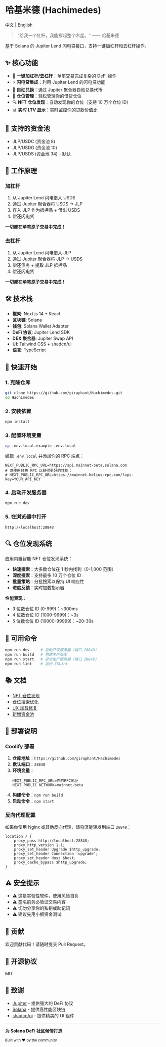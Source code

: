# 哈基米德 (Hachimedes)

中文 | [English](./README.md)

> "给我一个杠杆，我能撑起整个木星。" —— 哈基米德

基于 Solana 的 Jupiter Lend 闪电贷接口，支持一键加杠杆和去杠杆操作。

## ✨ 核心功能

- 🚀 **一键加杠杆/去杠杆**：单笔交易完成复杂的 DeFi 操作
- ⚡ **闪电贷集成**：利用 Jupiter Lend 的闪电贷功能
- 🔄 **自动兑换**：通过 Jupiter 聚合器自动兑换代币
- 🎯 **仓位管理**：轻松管理你的借贷仓位
- 🔍 **NFT 仓位发现**：自动发现你的仓位（支持 10 万个仓位 ID）
- 📊 **实时 LTV 显示**：实时监控你的贷款价值比

## 🏦 支持的资金池

- JLP/USDC (资金池 8)
- JLP/USDG (资金池 10)
- JLP/USDS (资金池 34) - 默认

## 🔧 工作原理

### 加杠杆

1. 从 Jupiter Lend 闪电借入 USDS
2. 通过 Jupiter 聚合器将 USDS → JLP
3. 存入 JLP 作为抵押品 + 借出 USDS
4. 偿还闪电贷

**一切都在单笔原子交易中完成！**

### 去杠杆

1. 从 Jupiter Lend 闪电借入 JLP
2. 通过 Jupiter 聚合器将 JLP → USDS
3. 偿还债务 + 提取 JLP 抵押品
4. 偿还闪电贷

**一切都在单笔原子交易中完成！**

## 🛠 技术栈

- **框架**: Next.js 14 + React
- **区块链**: Solana
- **钱包**: Solana Wallet Adapter
- **DeFi 协议**: Jupiter Lend SDK
- **DEX 聚合器**: Jupiter Swap API
- **UI**: Tailwind CSS + shadcn/ui
- **语言**: TypeScript

## 🚀 快速开始

### 1. 克隆仓库

```bash
git clone https://github.com/giraphant/Hachimedes.git
cd Hachimedes
```

### 2. 安装依赖

```bash
npm install
```

### 3. 配置环境变量

```bash
cp .env.local.example .env.local
```

编辑 `.env.local` 并添加你的 RPC 端点：

```env
NEXT_PUBLIC_RPC_URL=https://api.mainnet-beta.solana.com
# 或使用付费 RPC 以获得更好的性能：
# NEXT_PUBLIC_RPC_URL=https://mainnet.helius-rpc.com/?api-key=YOUR_API_KEY
```

### 4. 启动开发服务器

```bash
npm run dev
```

### 5. 在浏览器中打开

```
http://localhost:28848
```

## 🔍 仓位发现系统

应用内置智能 NFT 仓位发现系统：

- **快速搜索**：大多数仓位在 1 秒内找到（0-1,000 范围）
- **深度搜索**：支持最多 10 万个仓位 ID
- **批量策略**：分批搜索以保持 UI 响应性
- **进度反馈**：实时加载指示器

**性能表现**：
- 3 位数仓位 ID (0-999)：~300ms
- 4 位数仓位 ID (1000-9999)：~3s
- 5 位数仓位 ID (10000-99999)：~20-30s

## 📜 可用命令

```bash
npm run dev     # 启动开发服务器（端口 28848）
npm run build   # 构建生产版本
npm run start   # 启动生产服务器（端口 28848）
npm run lint    # 运行 ESLint
```

## 📚 文档

- [NFT 仓位发现](./docs/POSITION_NFT_DISCOVERY.md)
- [仓位搜索优化](./docs/POSITION_SEARCH_OPTIMIZATION.md)
- [UX 加载修复](./docs/UX_FIX_LOADING.md)
- [新增资金池](./docs/VAULTS_ADDED.md)

## 🚨 部署说明

### Coolify 部署

1. **仓库地址**：`https://github.com/giraphant/Hachimedes`
2. **默认端口**：`28848`
3. **环境变量**：
   ```
   NEXT_PUBLIC_RPC_URL=你的RPC地址
   NEXT_PUBLIC_NETWORK=mainnet-beta
   ```
4. **构建命令**：`npm run build`
5. **启动命令**：`npm start`

### 反向代理配置

如果你使用 Nginx 或其他反向代理，请将流量转发到端口 `28848`：

```nginx
location / {
    proxy_pass http://localhost:28848;
    proxy_http_version 1.1;
    proxy_set_header Upgrade $http_upgrade;
    proxy_set_header Connection 'upgrade';
    proxy_set_header Host $host;
    proxy_cache_bypass $http_upgrade;
}
```

## ⚠️ 安全提示

- ⚠️ 这是实验性软件，使用风险自负
- ⚠️ 签名前务必验证交易内容
- ⚠️ 切勿分享你的私钥或助记词
- ⚠️ 建议先用小额资金测试

## 🤝 贡献

欢迎贡献代码！请随时提交 Pull Request。

## 📄 开源协议

MIT

## 🙏 致谢

- [Jupiter](https://jup.ag/) - 提供强大的 DeFi 协议
- [Solana](https://solana.com/) - 提供高性能区块链
- [shadcn/ui](https://ui.shadcn.com/) - 提供精美的 UI 组件

---

**为 Solana DeFi 社区倾情打造**

<sub>Built with ❤️ by the community</sub>
